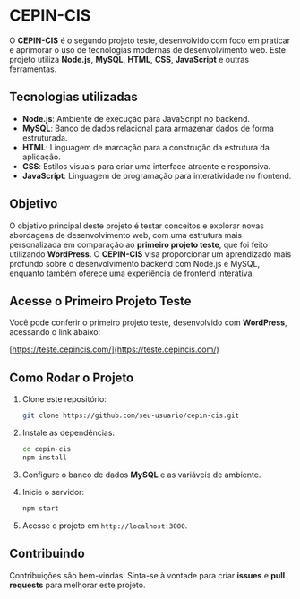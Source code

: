 # CEPIN-CIS

O **CEPIN-CIS** é o segundo projeto teste, desenvolvido com foco em praticar e aprimorar o uso de tecnologias modernas de desenvolvimento web. Este projeto utiliza **Node.js**, **MySQL**, **HTML**, **CSS**, **JavaScript** e outras ferramentas.

## Tecnologias utilizadas

- **Node.js**: Ambiente de execução para JavaScript no backend.
- **MySQL**: Banco de dados relacional para armazenar dados de forma estruturada.
- **HTML**: Linguagem de marcação para a construção da estrutura da aplicação.
- **CSS**: Estilos visuais para criar uma interface atraente e responsiva.
- **JavaScript**: Linguagem de programação para interatividade no frontend.
<!-- - **Outras**: [Adicione outras ferramentas e bibliotecas utilizadas, como Express, Sequelize, etc.] -->

## Objetivo

O objetivo principal deste projeto é testar conceitos e explorar novas abordagens de desenvolvimento web, com uma estrutura mais personalizada em comparação ao **primeiro projeto teste**, que foi feito utilizando **WordPress**. O **CEPIN-CIS** visa proporcionar um aprendizado mais profundo sobre o desenvolvimento backend com Node.js e MySQL, enquanto também oferece uma experiência de frontend interativa.

## Acesse o Primeiro Projeto Teste

Você pode conferir o primeiro projeto teste, desenvolvido com **WordPress**, acessando o link abaixo:

[https://teste.cepincis.com/](https://teste.cepincis.com/)

## Como Rodar o Projeto

1. Clone este repositório:

   ```bash
   git clone https://github.com/seu-usuario/cepin-cis.git
   ```

2. Instale as dependências:

   ```bash
   cd cepin-cis
   npm install
   ```

3. Configure o banco de dados **MySQL** e as variáveis de ambiente.

4. Inicie o servidor:

   ```bash
   npm start
   ```

5. Acesse o projeto em `http://localhost:3000`.

## Contribuindo

Contribuições são bem-vindas! Sinta-se à vontade para criar **issues** e **pull requests** para melhorar este projeto.

